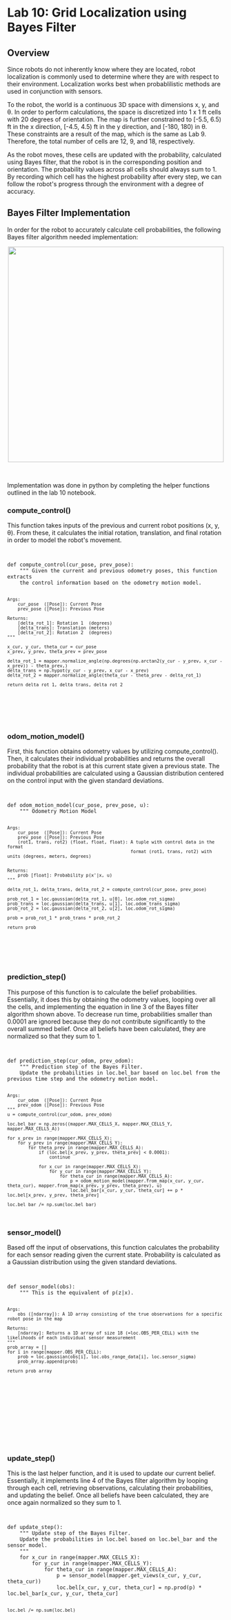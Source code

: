 # Lab 10: Grid Localization using Bayes Filter

## Overview

Since robots do not inherently know where they are located, robot localization is commonly used to determine where they are with respect to their environment. Localization works best when probablilistic methods are used in conjunction with sensors.

To the robot, the world is a continuous 3D space with dimensions x, y, and θ. In order to perform calculations, the space is discretized into 1 x 1 ft cells with 20 degrees of orientation. The map is further constrained to [-5.5, 6.5) ft in the x direction, [-4.5, 4.5) ft in the y direction, and [-180, 180) in θ. These constraints are a result of the map, which is the same as Lab 9. Therefore, the total number of cells are 12, 9, and 18, respectively. 

As the robot moves, these cells are updated with the probability, calculated using Bayes filter, that the robot is in the corresponding position and orientation. The probability values across all cells should always sum to 1. By recording which cell has the highest probability after every step, we can follow the robot's progress through the environment with a degree of accuracy. 

## Bayes Filter Implementation

In order for the robot to accurately calculate cell probabilities, the following Bayes filter algorithm needed implementation: 

<p align="center">
<img width="500" src="photos/Bayes_alg.png"> 
</p>
<br>

Implementation was done in python by completing the helper functions outlined in the lab 10 notebook. 

### compute_control()

This function takes inputs of the previous and current robot positions (x, y, θ). From these, it calculates the initial rotation, translation, and final rotation in order to model the robot's movement.

<div style="height:400px; overflow:auto;">
<pre><code class="language-python">
def compute_control(cur_pose, prev_pose):
    """ Given the current and previous odometry poses, this function extracts
    the control information based on the odometry motion model.

    Args:
        cur_pose  ([Pose]): Current Pose
        prev_pose ([Pose]): Previous Pose 

    Returns:
        [delta_rot_1]: Rotation 1  (degrees)
        [delta_trans]: Translation (meters)
        [delta_rot_2]: Rotation 2  (degrees)
    """

    x_cur, y_cur, theta_cur = cur_pose
    x_prev, y_prev, theta_prev = prev_pose
    
    delta_rot_1 = mapper.normalize_angle(np.degrees(np.arctan2(y_cur - y_prev, x_cur - x_prev)) - theta_prev,)
    delta_trans = np.hypot(y_cur - y_prev, x_cur - x_prev)
    delta_rot_2 = mapper.normalize_angle(theta_cur - theta_prev - delta_rot_1)

    return delta_rot_1, delta_trans, delta_rot_2
</code></pre>
</div>

### odom_motion_model()

First, this function obtains odometry values by utilizing compute_control(). Then, it calculates their individual probabilities and returns the overall probability that the robot is at this current state given a previous state. The individual probabilities are calculated using a Gaussian distribution centered on the control input with the given standard deviations. 

<div style="height:400px; overflow:auto;">
<pre><code class="language-python">
def odom_motion_model(cur_pose, prev_pose, u):
    """ Odometry Motion Model

    Args:
        cur_pose  ([Pose]): Current Pose
        prev_pose ([Pose]): Previous Pose
        (rot1, trans, rot2) (float, float, float): A tuple with control data in the format 
                                                   format (rot1, trans, rot2) with units (degrees, meters, degrees)


    Returns:
        prob [float]: Probability p(x'|x, u)
    """
    
    delta_rot_1, delta_trans, delta_rot_2 = compute_control(cur_pose, prev_pose)

    prob_rot_1 = loc.gaussian(delta_rot_1, u[0], loc.odom_rot_sigma)
    prob_trans = loc.gaussian(delta_trans, u[1], loc.odom_trans_sigma)
    prob_rot_2 = loc.gaussian(delta_rot_2, u[2], loc.odom_rot_sigma)

    prob = prob_rot_1 * prob_trans * prob_rot_2

    return prob
</code></pre>
</div>

### prediction_step()

This purpose of this function is to calculate the belief probabilities. Essentially, it does this by obtaining the odometry values, looping over all the cells, and implementing the equation in line 3 of the Bayes filter algorithm shown above. To decrease run time, probabilities smaller than 0.0001 are ignored because they do not contribute significantly to the overall summed belief. Once all beliefs have been calculated, they are normalized so that they sum to 1. 

<div style="height:400px; overflow:auto;">
<pre><code class="language-python">
def prediction_step(cur_odom, prev_odom):
    """ Prediction step of the Bayes Filter.
    Update the probabilities in loc.bel_bar based on loc.bel from the previous time step and the odometry motion model.

    Args:
        cur_odom  ([Pose]): Current Pose
        prev_odom ([Pose]): Previous Pose
    """
    u = compute_control(cur_odom, prev_odom)

    loc.bel_bar = np.zeros((mapper.MAX_CELLS_X, mapper.MAX_CELLS_Y, mapper.MAX_CELLS_A))

    for x_prev in range(mapper.MAX_CELLS_X):
        for y_prev in range(mapper.MAX_CELLS_Y):
            for theta_prev in range(mapper.MAX_CELLS_A):
                if (loc.bel[x_prev, y_prev, theta_prev] < 0.0001): 
                    continue

                for x_cur in range(mapper.MAX_CELLS_X):
                    for y_cur in range(mapper.MAX_CELLS_Y):
                        for theta_cur in range(mapper.MAX_CELLS_A):
                            p = odom_motion_model(mapper.from_map(x_cur, y_cur, theta_cur), mapper.from_map(x_prev, y_prev, theta_prev), u)
                            loc.bel_bar[x_cur, y_cur, theta_cur] += p * loc.bel[x_prev, y_prev, theta_prev]

    loc.bel_bar /= np.sum(loc.bel_bar)
</code></pre>
</div>

### sensor_model()

Based off the input of observations, this function calculates the probability for each sensor reading given the current state. Probability is calculated as a Gaussian distribution using the given standard deviations. 

<div style="height:400px; overflow:auto;">
<pre><code class="language-python">
def sensor_model(obs):
    """ This is the equivalent of p(z|x).


    Args:
        obs ([ndarray]): A 1D array consisting of the true observations for a specific robot pose in the map 

    Returns:
        [ndarray]: Returns a 1D array of size 18 (=loc.OBS_PER_CELL) with the likelihoods of each individual sensor measurement
    """
    prob_array = []
    for i in range(mapper.OBS_PER_CELL):
        prob = loc.gaussian(obs[i], loc.obs_range_data[i], loc.sensor_sigma)
        prob_array.append(prob)

    return prob_array
</code></pre>
</div>

### update_step()

This is the last helper function, and it is used to update our current belief. Essentially, it implements line 4 of the Bayes filter algorithm by looping through each cell, retrieving observations, calculating their probabilities, and updating the belief. Once all beliefs have been calculated, they are once again normalized so they sum to 1.

<div style="height:400px; overflow:auto;">
<pre><code class="language-python">
def update_step():
    """ Update step of the Bayes Filter.
    Update the probabilities in loc.bel based on loc.bel_bar and the sensor model.
    """
    for x_cur in range(mapper.MAX_CELLS_X):
        for y_cur in range(mapper.MAX_CELLS_Y):
            for theta_cur in range(mapper.MAX_CELLS_A):
                p = sensor_model(mapper.get_views(x_cur, y_cur, theta_cur))
                loc.bel[x_cur, y_cur, theta_cur] = np.prod(p) * loc.bel_bar[x_cur, y_cur, theta_cur]

    loc.bel /= np.sum(loc.bel)
</code></pre>
</div>

## Simulation 

### Without Bayes Filter 

First, I tested the simulation without Bayes filter. The robot's actual position, ground truth, is plotted in green while the odometry model is plotted in red. The odometry model quickly spirals away from ground truth, initially even moving opposite from the robot. As time goes on, it is able to more accurately follow the robots movements, but by then it is too far away to recover. This demonstrates that the odometry model is not great, since it gets off track easily and even moves through obstructions that the robot would not be able to pass through.

<p align="center">
<iframe width="560" height="315" src="https://www.youtube.com/embed/hMIK-WirBL0?si=LwFPidiEPfxSHMSm" title="YouTube video player" frameborder="0" allow="accelerometer; autoplay; clipboard-write; encrypted-media; gyroscope; picture-in-picture; web-share" referrerpolicy="strict-origin-when-cross-origin" allowfullscreen></iframe>
</p>
<br>

### With Bayes Filter 

Then, I performed two tests that implemented Bayes filter in the simulation. Both runs are shown in the embedded videos below. In both cases, it is clear that the probabilistic belief calculated using Bayes, plotted in blue, performs much better than the odometry model, plotted in red. It tracks very close to ground truth, plotted in green, especially near the walls. It appears that because the robot is able to record more measurements when near obstacles probability calculations improve. Overall, the probabilistic belief tracks with the robot very well, and I did not see it deviate significantly in any run. 

<p align="center">
<iframe width="560" height="315" src="https://www.youtube.com/embed/rbNj0ggS3gU?si=EQncHkGLd01bV1YM" title="YouTube video player" frameborder="0" allow="accelerometer; autoplay; clipboard-write; encrypted-media; gyroscope; picture-in-picture; web-share" referrerpolicy="strict-origin-when-cross-origin" allowfullscreen></iframe>
</p>
<br>

<p align="center">
<iframe width="560" height="315" src="https://www.youtube.com/embed/5kEn7e_lVv8?si=Ig_vvkQKQv4OH06J" title="YouTube video player" frameborder="0" allow="accelerometer; autoplay; clipboard-write; encrypted-media; gyroscope; picture-in-picture; web-share" referrerpolicy="strict-origin-when-cross-origin" allowfullscreen></iframe>
</p>
<br>

### Acknowledgements 

I referenced Stephan Wagner's lab report from last year. In addition, I referenced Lulu's lab report to see more examples of successful simulation runs. 
